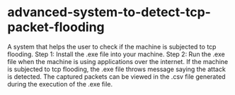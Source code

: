 # advanced-system-to-detect-tcp-packet-flooding
A system that helps the user to check if the machine is subjected to tcp flooding.
Step 1: Install the .exe file into your machine.
Step 2: Run the .exe file when the machine is using applications over the internet.
If the machine is subjected to tcp flooding, the .exe file throws message saying the attack is detected.
The captured packets can be viewed in the .csv file generated during the execution of the .exe file.

